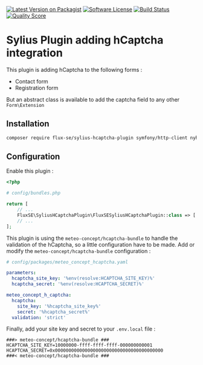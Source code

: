 [![Latest Version on Packagist][ico-version]][link-packagist]
[![Software License][ico-license]](LICENSE)
[![Build Status][ico-github-actions]][link-github-actions]
[![Quality Score][ico-code-quality]][link-code-quality]

# Sylius Plugin adding hCaptcha integration

This plugin is adding hCaptcha to the following forms :

- Contact form
- Registration form

But an abstract class is available to add the captcha field to any other `Form\Extension`

## Installation

```bash
composer require flux-se/sylius-hcaptcha-plugin symfony/http-client nyholm/psr7
```
## Configuration

Enable this plugin :

```php
<?php

# config/bundles.php

return [
    // ...
    FluxSE\SyliusHCaptchaPlugin\FluxSESyliusHCaptchaPlugin::class => ['all' => true],
    // ...
];
```

This plugin is using the `meteo-concept/hcaptcha-bundle` to handle the validation of the
hCaptcha, so a little configuration have to be made.
Add or modify the `meteo-concept/hcaptcha-bundle` configuration :

```yaml
# config/packages/meteo_concept_hcaptcha.yaml

parameters:
  hcaptcha_site_key: '%env(resolve:HCAPTCHA_SITE_KEY)%'
  hcaptcha_secret: '%env(resolve:HCAPTCHA_SECRET)%'

meteo_concept_h_captcha:
  hcaptcha:
    site_key: '%hcaptcha_site_key%'
    secret: '%hcaptcha_secret%'
  validation: 'strict'

```

Finally, add your site key and secret to your `.env.local` file :

```dotenv
###> meteo-concept/hcaptcha-bundle ###
HCAPTCHA_SITE_KEY=10000000-ffff-ffff-ffff-000000000001
HCAPTCHA_SECRET=0x0000000000000000000000000000000000000000
###< meteo-concept/hcaptcha-bundle ###
```

[ico-version]: https://img.shields.io/packagist/v/FluxSE/sylius-hcaptcha-plugin.svg?style=flat-square
[ico-license]: https://img.shields.io/badge/license-MIT-brightgreen.svg?style=flat-square
[ico-github-actions]: https://github.com/FluxSE/SyliusHCaptchaPlugin/workflows/Build/badge.svg
[ico-code-quality]: https://img.shields.io/scrutinizer/g/FluxSE/SyliusHCaptchaPlugin.svg?style=flat-square

[link-packagist]: https://packagist.org/packages/flux-se/sylius-hcaptcha-plugin
[link-github-actions]: https://github.com/FluxSE/SyliusHCaptchaPlugin/actions?query=workflow%3A"Build"
[link-scrutinizer]: https://scrutinizer-ci.com/g/FluxSE/SyliusHCaptchaPlugin/code-structure
[link-code-quality]: https://scrutinizer-ci.com/g/FluxSE/SyliusHCaptchaPlugin
